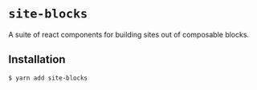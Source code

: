 # `site-blocks`

A suite of react components for building sites out of composable blocks.

## Installation

```bash
$ yarn add site-blocks
```

